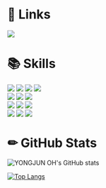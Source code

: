 <div align=left> 

  <div><h1>🔗 Links </h1></div>
  <a href="https://instagram.com/55._.yong"><img src="https://img.shields.io/badge/instagram-E4405F?style=for-the-badge&logo=instagram&logoColor=white"></a>
  
  <br>
  <div><h1>📚 Skills  </h1></div>

  <img src="https://img.shields.io/badge/c-A8B9CC?style=for-the-badge&logo=C&logoColor=white">
  <img src="https://img.shields.io/badge/c_sharp-239120?style=for-the-badge&logo=csharp&logoColor=white">
  <img src="https://img.shields.io/badge/java-007396?style=for-the-badge&logo=java&logoColor=white"> 
  <img src="https://img.shields.io/badge/python-3776AB?style=for-the-badge&logo=python&logoColor=white"> 
  <br>

  <img src="https://img.shields.io/badge/html5-E34F26?style=for-the-badge&logo=html5&logoColor=white"> 
  <img src="https://img.shields.io/badge/css-1572B6?style=for-the-badge&logo=css3&logoColor=white"> 
  <img src="https://img.shields.io/badge/javascript-F7DF1E?style=for-the-badge&logo=javascript&logoColor=black"> 
  <br>

  <img src="https://img.shields.io/badge/Linux-FCC624?style=for-the-badge&logo=linux&logoColor=black">
  <img src="https://img.shields.io/badge/windows server-0078D4?style=for-the-badge&logo=windows&logoColor=white">
  <img src="https://img.shields.io/badge/cisco networking-1BA0D7?style=for-the-badge&logo=cisco&logoColor=white">
  <br>
  
  <img src="https://img.shields.io/badge/github-181717?style=for-the-badge&logo=github&logoColor=white">
  <img src="https://img.shields.io/badge/git-F05032?style=for-the-badge&logo=git&logoColor=white">
  <img src="https://img.shields.io/badge/Oracle-F80000?style=for-the-badge&logo=Oracle&logoColor=white">
  <br>

  <div><h1> ✏ GitHub Stats </h1></div>

  ![YONGJUN OH's GitHub stats](https://github-readme-stats.vercel.app/api?username=55yong&theme=cobalt&icons=true&show_icons=true&title_color=a8edea)

  [![Top Langs](https://github-readme-stats.vercel.app/api/top-langs/?username=55yong)](https://github.com/anuraghazra/github-readme-stats)
</div>
